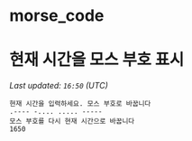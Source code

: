 # morse_code
# 현재 시간을 모스 부호 표시
<!-- MORSE_TIME_START -->
_Last updated: `16:50` (UTC)_

```
현재 시간을 입력하세요. 모스 부호로 바꿉니다
.---- -.... ..... -----
모스 부호를 다시 현재 시간으로 바꿉니다
1650
```
<!-- MORSE_TIME_END -->
